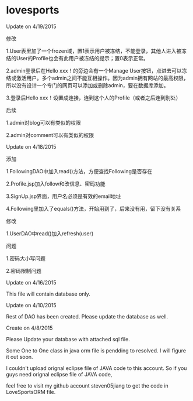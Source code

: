 # lovesports

Update on 4/19/2015

修改

1.User表里加了一个frozen域，置1表示用户被冻结，不能登录，其他人进入被冻结的User的Profile也会有此用户被冻结的提示；置0表示正常。

2.admin登录后在Hello xxx！的旁边会有一个Manage User按钮，点进去可以冻结或激活用户。多个admin之间不能互相操作。因为admin拥有网站的最高权限，所以没有设计一个专门的网页可以添加或删除admin，要在数据库添加。

3.登录后Hello xxx！设置成连接，连到这个人的Profile（或者之后连到别处）

后续

1.admin对blog可以有类似的权限

2.admin对comment可以有类似的权限





Update on 4/18/2015

添加

1.FollowingDAO中加入read()方法，方便查找Following是否存在

2.Profile.jsp加入follow和改信息、密码功能

3.SignUp.jsp界面，用户名必须是有效的email地址

4.Following里加入了equals()方法，开始用到了，后来没有用，留下没有关系

修改

1.UserDAO中read()加入refresh(user)

问题

1.密码大小写问题

2.密码限制问题

Update on 4/16/2015

This file will contain database only.

Update on 4/10/2015

Rest of DAO has been created. Please update the database as well.

Create on 4/8/2015

Please Update your database with attached sql file. 

Some One to One class in java orm file is pendding to resolved. I will figure it out soon.

I couldn't upload orignal eclipse file of JAVA code to this account. So if you guys need orignal eclipse file of JAVA code, 

feel free to visit my github account steven05jiang to get the code in LoveSportsORM file.
